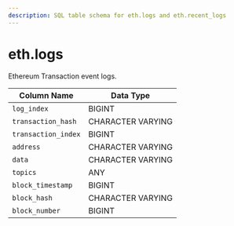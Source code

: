 ```yaml
---
description: SQL table schema for eth.logs and eth.recent_logs
---
```


# eth.logs

Ethereum Transaction event logs.

| Column Name         | Data Type         |
| ------------------- | ----------------- |
| `log_index`         | BIGINT            |
| `transaction_hash`  | CHARACTER VARYING |
| `transaction_index` | BIGINT            |
| `address`           | CHARACTER VARYING |
| `data`              | CHARACTER VARYING |
| `topics`            | ANY               |
| `block_timestamp`   | BIGINT            |
| `block_hash`        | CHARACTER VARYING |
| `block_number`      | BIGINT            |
